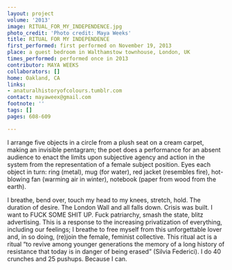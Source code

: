 ```yaml
---
layout: project
volume: '2013'
image: RITUAL_FOR_MY_INDEPENDENCE.jpg
photo_credit: 'Photo credit: Maya Weeks'
title: RITUAL FOR MY INDEPENDENCE
first_performed: first performed on November 19, 2013
place: a guest bedroom in Walthamstow townhouse, London, UK
times_performed: performed once in 2013
contributor: MAYA WEEKS
collaborators: []
home: Oakland, CA
links:
- anaturalhistoryofcolours.tumblr.com
contact: mayaweex@gmail.com
footnote: ''
tags: []
pages: 608-609

---
```


I arrange five objects in a circle from a plush seat on a cream carpet, making an invisible pentagram; the poet does a performance for an absent audience to enact the limits upon subjective agency and action in the system from the representation of a female subject position. Eyes each object in turn: ring (metal), mug (for water), red jacket (resembles fire), hot-blowing fan (warming air in winter), notebook (paper from wood from the earth).

I breathe, bend over, touch my head to my knees, stretch, hold. The duration of desire. The London Wall and all falls down. Crisis was built. I want to FUCK SOME SHIT UP. Fuck patriarchy, smash the state, blitz advertising. This is a response to the increasing privatization of everything, including our feelings; I breathe to free myself from this unforgettable lover and, in so doing, (re)join the female, feminist collective. This ritual act is a ritual “to revive among younger generations the memory of a long history of resistance that today is in danger of being erased” (Silvia Federici). I do 40 crunches and 25 pushups. Because I can.
